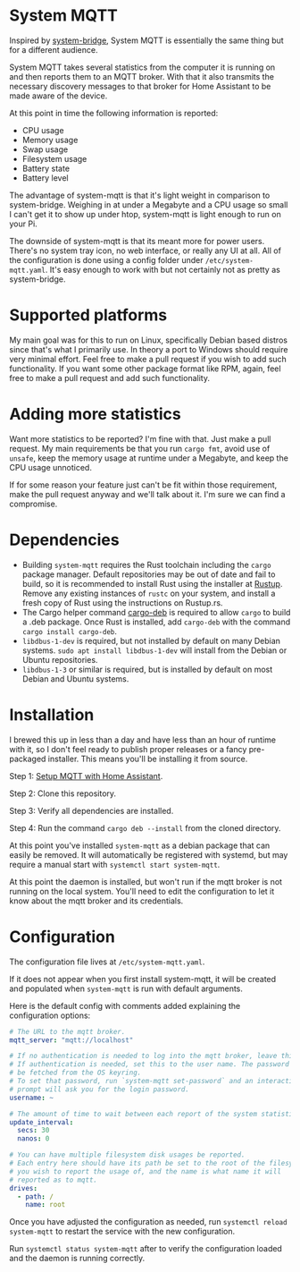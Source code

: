 # System MQTT

Inspired by [system-bridge](https://github.com/timmo001/system-bridge), System MQTT is essentially the same thing but for a different audience.

System MQTT takes several statistics from the computer it is running on and then reports them to an MQTT broker. With that it also transmits the necessary discovery messages to that broker for Home Assistant to be made aware of the device.

At this point in time the following information is reported:

* CPU usage
* Memory usage
* Swap usage
* Filesystem usage
* Battery state
* Battery level

The advantage of system-mqtt is that it's light weight in comparison to system-bridge. Weighing in at under a Megabyte and a CPU usage so small I can't get it to show up under htop, system-mqtt is light enough to run on your Pi.

The downside of system-mqtt is that its meant more for power users. There's no system tray icon, no web interface, or really any UI at all. All of the configuration is done using a config folder under `/etc/system-mqtt.yaml`. It's easy enough to work with but not certainly not as pretty as system-bridge.

# Supported platforms

My main goal was for this to run on Linux, specifically Debian based distros since that's what I primarily use. In theory a port to Windows should require very minimal effort. Feel free to make a pull request if you wish to add such functionality. If you want some other package format like RPM, again, feel free to make a pull request and add such functionality.

# Adding more statistics

Want more statistics to be reported? I'm fine with that. Just make a pull request. My main requirements be that you run `cargo fmt`, avoid use of `unsafe`, keep the memory usage at runtime under a Megabyte, and keep the CPU usage unnoticed.

If for some reason your feature just can't be fit within those requirement, make the pull request anyway and we'll talk about it. I'm sure we can find a compromise.

# Dependencies

* Building `system-mqtt` requires the Rust toolchain including the `cargo` package manager. Default repositories may be out of date and fail to build, so it is recommended to install Rust using the installer at [Rustup](https://rustup.rs/). Remove any existing instances of `rustc` on your system, and install a fresh copy of Rust using the instructions on Rustup.rs.
* The Cargo helper command [cargo-deb](https://crates.io/crates/cargo-deb) is required to allow `cargo` to build a .deb package. Once Rust is installed, add `cargo-deb` with the command `cargo install cargo-deb`.
* `libdbus-1-dev` is required, but not installed by default on many Debian systems. `sudo apt install libdbus-1-dev` will install from the Debian or Ubuntu repositories.
* `libdbus-1-3` or similar is required, but is installed by default on most Debian and Ubuntu systems.

# Installation

I brewed this up in less than a day and have less than an hour of runtime with it, so I don't feel ready to publish proper releases or a fancy pre-packaged installer. This means you'll be installing it from source.

Step 1: [Setup MQTT with Home Assistant](https://www.home-assistant.io/integrations/mqtt/).

Step 2: Clone this repository.

Step 3: Verify all dependencies are installed.

Step 4: Run the command `cargo deb --install` from the cloned directory.

At this point you've installed `system-mqtt` as a debian package that can easily be removed. It will automatically be registered with systemd, but may require a manual start with `systemctl start system-mqtt`.

At this point the daemon is installed, but won't run if the mqtt broker is not running on the local system. You'll need to edit the configuration to let it know about the mqtt broker and its credentials.

# Configuration

The configuration file lives at `/etc/system-mqtt.yaml`.

If it does not appear when you first install system-mqtt, it will be created and populated when `system-mqtt` is run with default arguments.

Here is the default config with comments added explaining the configuration options:
```yaml
# The URL to the mqtt broker.
mqtt_server: "mqtt://localhost"

# If no authentication is needed to log into the mqtt broker, leave this be.
# If authentication is needed, set this to the user name. The password will
# be fetched from the OS keyring.
# To set that password, run `system-mqtt set-password` and an interactive
# prompt will ask you for the login password.
username: ~

# The amount of time to wait between each report of the system statistics.
update_interval:
  secs: 30
  nanos: 0

# You can have multiple filesystem disk usages be reported.
# Each entry here should have its path be set to the root of the filesystem
# you wish to report the usage of, and the name is what name it will
# reported as to mqtt.
drives:
  - path: /
    name: root
```

Once you have adjusted the configuration as needed, run `systemctl reload system-mqtt` to restart the service with the new configuration.

Run `systemctl status system-mqtt` after to verify the configuration loaded and the daemon is running correctly.
